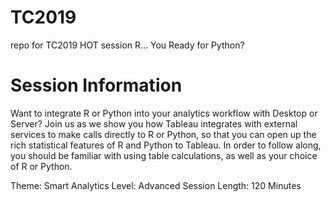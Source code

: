 # TC2019
repo for TC2019 HOT session R... You Ready for Python?

# Session Information

Want to integrate R or Python into your analytics workflow with Desktop or Server? Join us as we show you how Tableau integrates with external services to make calls directly to R or Python, so that you can open up the rich statistical features of R and Python to Tableau. In order to follow along, you should be familiar with using table calculations, as well as your choice of R or Python.

Theme: Smart Analytics
Level: Advanced
Session Length: 120 Minutes
